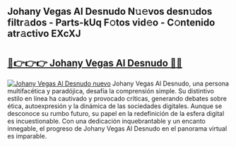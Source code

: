 ## Johany Vegas Al Desnudo N𝚞𝚎vos desn𝚞dos filtr𝚊dos - Parts-kUq F𝚘tos vid𝚎o - C𝚘ntenido atr𝚊ctivo EXcXJ

# <h2><a href="http://mb4oa4.tromn.icu/?c=Johany+Vegas+Al+Desnudo">🔗👉👉👉 Johany Vegas Al Desnudo 🔗🔗</a></h2>

[![Johany Vegas Al Desnudo nuevo](https://i.imgur.com/pEAQMta.gif)](http://mb4oa4.tromn.icu/?c=Johany+Vegas+Al+Desnudo)
Johany Vegas Al Desnudo, una persona multifacética y paradójica, desafía la comprensión simple. Su distintivo estilo en línea ha cautivado y provocado críticas, generando debates sobre ética, autoexpresión y la dinámica de las sociedades digitales. Aunque se desconoce su rumbo futuro, su papel en la redefinición de la esfera digital es incuestionable. Con una dedicación inquebrantable y un encanto innegable, el progreso de Johany Vegas Al Desnudo en el panorama virtual es imparable.
